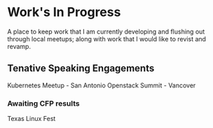 # Work's In Progress 
A place to keep work that I am currently developing and flushing out through local meetups; along with work that I would like to revist and revamp.

## Tenative Speaking Engagements 
Kubernetes Meetup - San Antonio
Openstack Summit - Vancover 


### Awaiting CFP results
Texas Linux Fest 
